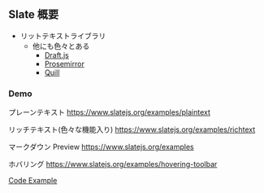 ## Slate 概要

- リットテキストライブラリ
  - 他にも色々とある
    - [Draft.js](https://draftjs.org/)
    - [Prosemirror](https://prosemirror.net/)
    - [Quill](https://quilljs.com/)

### Demo

プレーンテキスト
https://www.slatejs.org/examples/plaintext

リッチテキスト(色々な機能入り)
https://www.slatejs.org/examples/richtext

マークダウン Preview
https://www.slatejs.org/examples

ホバリング
https://www.slatejs.org/examples/hovering-toolbar

[Code Example](https://github.com/ianstormtaylor/slate/tree/main/site/examples)
